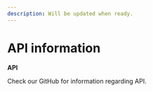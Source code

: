 ```yaml
---
description: Will be updated when ready.
---
```


# API information

**API**

Check our GitHub for information regarding API.
